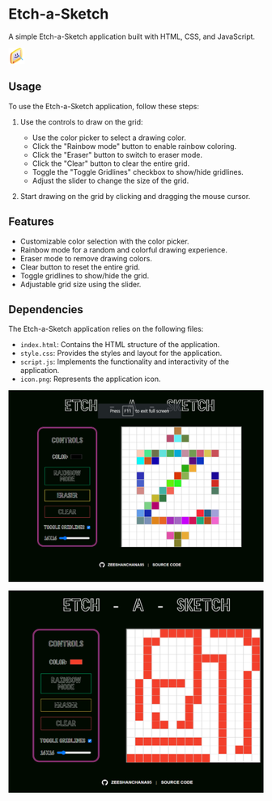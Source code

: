 # Etch-a-Sketch

A simple Etch-a-Sketch application built with HTML, CSS, and JavaScript.

![Etch-a-Sketch](./img/icon.png)

## Usage

To use the Etch-a-Sketch application, follow these steps:

1. Use the controls to draw on the grid:
   - Use the color picker to select a drawing color.
   - Click the "Rainbow mode" button to enable rainbow coloring.
   - Click the "Eraser" button to switch to eraser mode.
   - Click the "Clear" button to clear the entire grid.
   - Toggle the "Toggle Gridlines" checkbox to show/hide gridlines.
   - Adjust the slider to change the size of the grid.

2. Start drawing on the grid by clicking and dragging the mouse cursor.

## Features

- Customizable color selection with the color picker.
- Rainbow mode for a random and colorful drawing experience.
- Eraser mode to remove drawing colors.
- Clear button to reset the entire grid.
- Toggle gridlines to show/hide the grid.
- Adjustable grid size using the slider.

## Dependencies

The Etch-a-Sketch application relies on the following files:

- `index.html`: Contains the HTML structure of the application.
- `style.css`: Provides the styles and layout for the application.
- `script.js`: Implements the functionality and interactivity of the application.
- `icon.png`: Represents the application icon.

![Sketch Usage Example 1](image.png)

![Sketch Usage Example 2](image-1.png)

